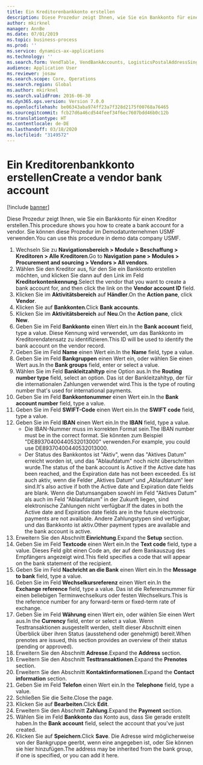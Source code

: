 ```yaml
---
title: Ein Kreditorenbankkonto erstellen
description: Diese Prozedur zeigt Ihnen, wie Sie ein Bankkonto für einen Kreditor erstellen.
author: mkirknel
manager: AnnBe
ms.date: 07/01/2019
ms.topic: business-process
ms.prod: ''
ms.service: dynamics-ax-applications
ms.technology: ''
ms.search.form: VendTable, VendBankAccounts, LogisticsPostalAddressSingle
audience: Application User
ms.reviewer: josaw
ms.search.scope: Core, Operations
ms.search.region: Global
ms.author: mkirknel
ms.search.validFrom: 2016-06-30
ms.dyn365.ops.version: Version 7.0.0
ms.openlocfilehash: be06343aba974ff23a7f328d2175f00768a76465
ms.sourcegitcommit: fcb27d6a46cd544feef34f6ec7607bdd46b0c12b
ms.translationtype: HT
ms.contentlocale: de-DE
ms.lasthandoff: 03/18/2020
ms.locfileid: "3149572"
---
```

# <a name="create-a-vendor-bank-account"></a><span data-ttu-id="eec23-103">Ein Kreditorenbankkonto erstellen</span><span class="sxs-lookup"><span data-stu-id="eec23-103">Create a vendor bank account</span></span>

[!include [banner](../../includes/banner.md)]

<span data-ttu-id="eec23-104">Diese Prozedur zeigt Ihnen, wie Sie ein Bankkonto für einen Kreditor erstellen.</span><span class="sxs-lookup"><span data-stu-id="eec23-104">This procedure shows you how to create a bank account for a vendor.</span></span> <span data-ttu-id="eec23-105">Sie können diese Prozedur im Demodatunternehmen USMF verwenden.</span><span class="sxs-lookup"><span data-stu-id="eec23-105">You can use this procedure in demo data company USMF.</span></span>

1. <span data-ttu-id="eec23-106">Wechseln Sie zu **Navigationsbereich > Module > Beschaffung > Kreditoren > Alle Kreditoren**.</span><span class="sxs-lookup"><span data-stu-id="eec23-106">Go to **Navigation pane > Modules > Procurement and sourcing > Vendors > All vendors**.</span></span>
2. <span data-ttu-id="eec23-107">Wählen Sie den Kreditor aus, für den Sie ein Bankkonto erstellen möchten, und klicken Sie dann auf den Link im Feld **Kreditorkontenkennung**.</span><span class="sxs-lookup"><span data-stu-id="eec23-107">Select the vendor that you want to create a bank account for, and then click the link on the **Vendor account ID** field.</span></span>
3. <span data-ttu-id="eec23-108">Klicken Sie im **Aktivitätsbereich** auf **Händler**.</span><span class="sxs-lookup"><span data-stu-id="eec23-108">On the **Action pane**, click **Vendor**.</span></span>
4. <span data-ttu-id="eec23-109">Klicken Sie auf **Bankkonten**.</span><span class="sxs-lookup"><span data-stu-id="eec23-109">Click **Bank accounts**.</span></span>
5. <span data-ttu-id="eec23-110">Klicken Sie im **Aktivitätsbereich** auf **Neu**.</span><span class="sxs-lookup"><span data-stu-id="eec23-110">On the **Action pane**, click **New**.</span></span>
6. <span data-ttu-id="eec23-111">Geben Sie im Feld **Bankkonto** einen Wert ein.</span><span class="sxs-lookup"><span data-stu-id="eec23-111">In the **Bank account** field, type a value.</span></span> <span data-ttu-id="eec23-112">Diese Kennung wird verwendet, um das Bankkonto im Kreditorendatensatz zu identifizieren.</span><span class="sxs-lookup"><span data-stu-id="eec23-112">This ID will be used to identify the bank account on the vendor record.</span></span>  
7. <span data-ttu-id="eec23-113">Geben Sie im Feld **Name** einen Wert ein.</span><span class="sxs-lookup"><span data-stu-id="eec23-113">In the **Name** field, type a value.</span></span>
8. <span data-ttu-id="eec23-114">Geben Sie im Feld **Bankgruppen** einen Wert ein, oder wählen Sie einen Wert aus.</span><span class="sxs-lookup"><span data-stu-id="eec23-114">In the **Bank groups** field, enter or select a value.</span></span>
9. <span data-ttu-id="eec23-115">Wählen Sie im Feld **Bankleitzahltyp** eine Option aus.</span><span class="sxs-lookup"><span data-stu-id="eec23-115">In the **Routing number type** field, select an option.</span></span> <span data-ttu-id="eec23-116">Das ist der Bankleitzahltyp, der für die internationalen Zahlungen verwendet wird.</span><span class="sxs-lookup"><span data-stu-id="eec23-116">This is the type of routing number that's used for international payments.</span></span>  
10. <span data-ttu-id="eec23-117">Geben Sie im Feld **Bankkontonummer** einen Wert ein.</span><span class="sxs-lookup"><span data-stu-id="eec23-117">In the **Bank account number** field, type a value.</span></span>
11. <span data-ttu-id="eec23-118">Geben Sie im Feld **SWIFT-Code** einen Wert ein.</span><span class="sxs-lookup"><span data-stu-id="eec23-118">In the **SWIFT code** field, type a value.</span></span>
12. <span data-ttu-id="eec23-119">Geben Sie im Feld **IBAN** einen Wert ein.</span><span class="sxs-lookup"><span data-stu-id="eec23-119">In the **IBAN** field, type a value.</span></span>
    - <span data-ttu-id="eec23-120">Die IBAN-Nummer muss im korrekten Format sein.</span><span class="sxs-lookup"><span data-stu-id="eec23-120">The IBAN number must be in the correct format.</span></span> <span data-ttu-id="eec23-121">Sie könnten zum Beispiel "DE89370400440532013000" verwenden.</span><span class="sxs-lookup"><span data-stu-id="eec23-121">For example, you could use DE89370400440532013000.</span></span>  
    - <span data-ttu-id="eec23-122">Der Status des Bankkontos ist "Aktiv", wenn das "Aktives Datum" erreicht worden ist, und das "Ablaufdatum" noch nicht überschritten wurde.</span><span class="sxs-lookup"><span data-stu-id="eec23-122">The status of the bank account is Active if the Active date has been reached, and the Expiration date has not been exceeded.</span></span> <span data-ttu-id="eec23-123">Es ist auch aktiv, wenn die Felder „Aktives Datum“ und „Ablaufdatum“ leer sind.</span><span class="sxs-lookup"><span data-stu-id="eec23-123">It's also active if both the Active date and Expiration date fields are blank.</span></span> <span data-ttu-id="eec23-124">Wenn die Datumsangaben sowohl im Feld "Aktives Datum" als auch im Feld "Ablaufdatum" in der Zukunft liegen, sind elektronische Zahlungen nicht verfügbar.</span><span class="sxs-lookup"><span data-stu-id="eec23-124">If the dates in both the Active date and Expiration date fields are in the future electronic payments are not available.</span></span> <span data-ttu-id="eec23-125">Andere Zahlungstypen sind verfügbar, und das Bankkonto ist aktiv.</span><span class="sxs-lookup"><span data-stu-id="eec23-125">Other payment types are available and the bank account is active.</span></span>  
13. <span data-ttu-id="eec23-126">Erweitern Sie den Abschnitt **Einrichtung**.</span><span class="sxs-lookup"><span data-stu-id="eec23-126">Expand the **Setup** section.</span></span>
14. <span data-ttu-id="eec23-127">Geben Sie im Feld **Textcode** einen Wert ein.</span><span class="sxs-lookup"><span data-stu-id="eec23-127">In the **Text code** field, type a value.</span></span> <span data-ttu-id="eec23-128">Dieses Feld gibt einen Code an, der auf dem Bankauszug des Empfängers angezeigt wird.</span><span class="sxs-lookup"><span data-stu-id="eec23-128">This field specifies a code that will appear on the bank statement of the recipient.</span></span>  
15. <span data-ttu-id="eec23-129">Geben Sie im Feld **Nachricht an die Bank** einen Wert ein.</span><span class="sxs-lookup"><span data-stu-id="eec23-129">In the **Message to bank** field, type a value.</span></span>
16. <span data-ttu-id="eec23-130">Geben Sie im Feld **Wechselkursreferenz** einen Wert ein.</span><span class="sxs-lookup"><span data-stu-id="eec23-130">In the **Exchange reference** field, type a value.</span></span> <span data-ttu-id="eec23-131">Das ist die Referenznummer für einen beliebigen Terminwechselkurs oder festen Wechselkurs.</span><span class="sxs-lookup"><span data-stu-id="eec23-131">This is the reference number for any forward-term or fixed-term rate of exchange.</span></span>
17. <span data-ttu-id="eec23-132">Geben Sie im Feld **Währung** einen Wert ein, oder wählen Sie einen Wert aus.</span><span class="sxs-lookup"><span data-stu-id="eec23-132">In the **Currency** field, enter or select a value.</span></span> <span data-ttu-id="eec23-133">Wenn Testtransaktionen ausgestellt werden, stellt dieser Abschnitt einen Überblick über ihren Status (ausstehend oder genehmigt) bereit.</span><span class="sxs-lookup"><span data-stu-id="eec23-133">When prenotes are issued, this section provides an overview of their status (pending or approved).</span></span>  
18. <span data-ttu-id="eec23-134">Erweitern Sie den Abschnitt **Adresse**.</span><span class="sxs-lookup"><span data-stu-id="eec23-134">Expand the **Address** section.</span></span>
19. <span data-ttu-id="eec23-135">Erweitern Sie den Abschnitt **Testtransaktionen**.</span><span class="sxs-lookup"><span data-stu-id="eec23-135">Expand the **Prenotes** section.</span></span>
20. <span data-ttu-id="eec23-136">Erweitern Sie den Abschnitt **Kontaktinformationen**.</span><span class="sxs-lookup"><span data-stu-id="eec23-136">Expand the **Contact information** section.</span></span>
21. <span data-ttu-id="eec23-137">Geben Sie im Feld **Telefon** einen Wert ein.</span><span class="sxs-lookup"><span data-stu-id="eec23-137">In the **Telephone** field, type a value.</span></span>
22. <span data-ttu-id="eec23-138">Schließen Sie die Seite.</span><span class="sxs-lookup"><span data-stu-id="eec23-138">Close the page.</span></span>
23. <span data-ttu-id="eec23-139">Klicken Sie auf **Bearbeiten**.</span><span class="sxs-lookup"><span data-stu-id="eec23-139">Click **Edit**.</span></span>
24. <span data-ttu-id="eec23-140">Erweitern Sie den Abschnitt **Zahlung**.</span><span class="sxs-lookup"><span data-stu-id="eec23-140">Expand the **Payment** section.</span></span>
25. <span data-ttu-id="eec23-141">Wählen Sie im Feld **Bankkonto** das Konto aus, dass Sie gerade erstellt haben.</span><span class="sxs-lookup"><span data-stu-id="eec23-141">In the **Bank account** field, select the account that you've just created.</span></span>
26. <span data-ttu-id="eec23-142">Klicken Sie auf **Speichern**.</span><span class="sxs-lookup"><span data-stu-id="eec23-142">Click **Save**.</span></span> <span data-ttu-id="eec23-143">Die Adresse wird möglicherweise von der Bankgruppe geerbt, wenn eine angegeben ist, oder Sie können sie hier hinzufügen.</span><span class="sxs-lookup"><span data-stu-id="eec23-143">The address may be inherited from the bank group, if one is specified, or you can add it here.</span></span>  

